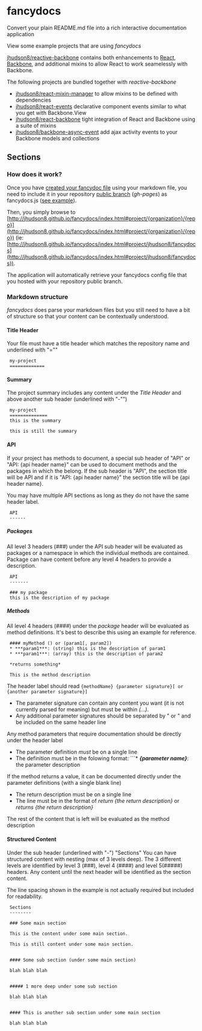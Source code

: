 fancydocs
=========

Convert your plain README.md file into a rich interactive documentation application

View some example projects that are using *fancydocs*

[jhudson8/reactive-backbone](http://jhudson8.github.io/fancydocs/index.html#project/jhudson8/reactive-backbone) contains both enhancements to [React](http://facebook.github.io/react/), [Backbone](http://backbonejs.org/), and additional mixins to allow React to work seamelessly with Backbone.

The following projects are bundled together with *reactive-backbone*

* [jhudson8/react-mixin-manager](http://jhudson8.github.io/fancydocs/index.html#project/jhudson8/react-mixin-manager) to allow mixins to be defined with dependencies
* [jhudson8/react-events](http://jhudson8.github.io/fancydocs/index.html#project/jhudson8/react-events) declarative component events similar to what you get with Backbone.View
* [jhudson8/react-backbone](http://jhudson8.github.io/fancydocs/index.html#project/jhudson8/react-backbone) tight integration of React and Backbone using a suite of mixins
* [jhudson8/backbone-async-event](http://jhudson8.github.io/fancydocs/index.html#project/jhudson8/backbone-async-event) add ajax activity events to your Backbone models and collections


Sections
--------

### How does it work?

Once you have [created your fancydoc file](http://jhudson8.github.io/fancydocs/index.html#create) using your markdown file, you need to include it in your repository [public branch](https://pages.github.com/) (*gh-pages*) as fancydocs.js ([see example](https://github.com/jhudson8/fancydocs/blob/gh-pages/fancydocs.js)).

Then, you simply browse to [http://jhudson8.github.io/fancydocs/index.html#project/{organization}/{repo}](http://jhudson8.github.io/fancydocs/index.html#project/{organization}/{repo}) (ie: [http://jhudson8.github.io/fancydocs/index.html#project/jhudson8/fancydocs](http://jhudson8.github.io/fancydocs/index.html#project/jhudson8/fancydocs)).

The application will automatically retrieve your fancydocs config file that you hosted with your repository public branch.


### Markdown structure

*fancydocs* does parse your markdown files but you still need to have a bit of structure so that your content can be contextually understood.

#### Title Header

Your file must have a title header which matches the repository name and underlined with "=""

```
 my-project
 =============
```

#### Summary

The project summary includes any content under the *Title Header* and above another sub header (underlined with "-"")
```
 my-project
 ==============
 this is the summary

 this is still the summary
```

#### API

If your project has methods to document, a special sub header of "API" or "API: {api header name}" can be used to document methods and the packages in which the belong.  If the sub header is "API", the section title will be API and if it is "API: {api header name}" the section title will be {api header name}.

You may have multiple API sections as long as they do not have the same header label.

```
 API
 ------
```

##### Packages

All level 3 headers (*###*) under the API sub header will be evaluated as packages or a namespace in which the individual methods are contained.  Package can have content before any level 4 headers to provide a description.

```
 API
 -------

 ### my package
 this is the description of my package
```

##### Methods

All level 4 headers (*####*) under the *package* header will be evaluated as method definitions.  It's best to describe this using an example for reference.

```
 #### myMethod () or (param1[, param2])
 * ***param1***: (string) this is the description of param1
 * ***param1***: (array) this is the description of param2

 *returns something*

 This is the method description
```

The header label should read ```{methodName} {parameter signature}[ or {another parameter signature}]```

* The parameter signature can contain any content you want (it is not currently parsed for meaning) but must be within *(...)*.
* Any additional parameter signatures should be separated by " or " and be included on the same header line


Any method parameters that require documentation should be directly under the header label
* The parameter definition *must* be on a single line
* The definition must be in the folowing format: ```* ***{parameter name}***: the parameter description


If the method returns a value, it can be documented directly under the parameter definitions (with a single blank line)

* The return description must be on a single line
* The line must be in the format of *return {the return description}* or *returns {the return description}*


The rest of the content that is left will be evaluated as the method description


#### Structured Content

Under the sub header (underlined with "-") "Sections" You can have structured content with nesting (max of 3 levels deep).  The 3 different levels are identified by level 3 (###), level 4 (####) and level 5(#####) headers.  Any content until the next header will be identified as the section content.

The line spacing shown in the example is not actually required but included for readability.

```
 Sections
 --------

 ### Some main section

 This is the content under some main section.

 This is still content under some main section.


 #### Some sub section (under some main section)

 blah blah blah


 ##### 1 more deep under some sub section

 blah blah blah


 #### This is another sub section under some main section

 blah blah blah
```